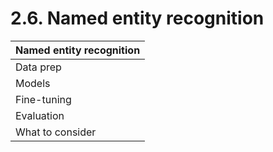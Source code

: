# 2.6. Named entity recognition

| Named entity recognition |
| ------------------------ |
| Data prep                |
| Models                   |
| Fine-tuning              |
| Evaluation               |
| What to consider         |
